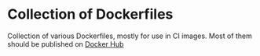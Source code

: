 # Collection of Dockerfiles

Collection of various Dockerfiles, mostly for use in CI images. Most of them should be published on [Docker Hub](https://hub.docker.com/u/kingjan1999)
